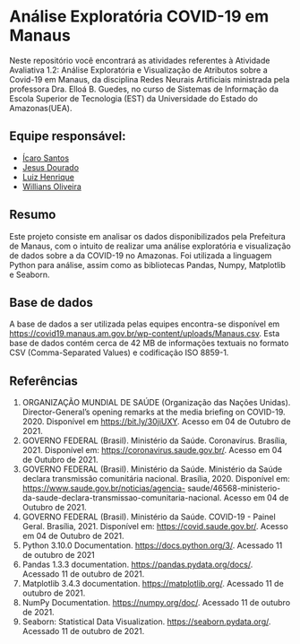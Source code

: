 # Análise Exploratória COVID-19 em Manaus

Neste repositório você encontrará as atividades referentes à Atividade Avaliativa 1.2:  Análise Exploratória e Visualização de Atributos sobre a Covid-19 em Manaus, da disciplina Redes Neurais Artificiais ministrada pela professora Dra. Elloá B. Guedes, no curso de Sistemas de Informação da Escola Superior de Tecnologia (EST) da Universidade do Estado do Amazonas(UEA). 

## Equipe responsável: 
- [Ícaro Santos](https://github.com/icarosun)
- [Jesus Dourado](https://github.com/jesusdourado)
- [Luiz Henrique](https://github.com/LuizHenrique-BS)
- [Willians Oliveira](https://github.com/willianszwy)


## Resumo

Este projeto consiste em analisar os dados disponibilizados pela Prefeitura de Manaus, com o intuito de realizar uma análise exploratória e visualização de dados sobre a da COVID-19 no Amazonas. Foi utilizada a linguagem Python para análise, assim como as bibliotecas Pandas, Numpy, Matplotlib e Seaborn. 

## Base de dados
A base de dados a ser utilizada pelas equipes encontra-se disponível em <https://covid19.manaus.am.gov.br/wp-content/uploads/Manaus.csv>. Esta base de dados contém cerca de 42 MB de informações textuais no formato CSV (Comma-Separated Values) e codificação ISO 8859-1. 

## Referências
1. ORGANIZAÇÃO MUNDIAL DE SAÚDE (Organização das Nações Unidas). Director-General’s
opening remarks at the media briefing on COVID-19. 2020. Disponível em https://bit.ly/30jiUXY.
Acesso em 04 de Outubro de 2021.
2. GOVERNO FEDERAL (Brasil). Ministério da Saúde. Coronavírus. Brasília, 2021. Disponível
em: https://coronavirus.saude.gov.br/. Acesso em 04 de Outubro de 2021.
3. GOVERNO FEDERAL (Brasil). Ministério da Saúde. Ministério da Saúde declara transmissão comunitária nacional. Brasília, 2020. Disponível em: https://www.saude.gov.br/noticias/agencia-
saude/46568-ministerio-da-saude-declara-transmissao-comunitaria-nacional. Acesso em 04 de Outubro de 2021.
4. GOVERNO FEDERAL (Brasil). Ministério da Saúde. COVID-19 - Painel Geral. Brasília, 2021. Disponível em: https://covid.saude.gov.br/. Acesso em 04 de Outubro de 2021.
6. Python 3.10.0 Documentation. https://docs.python.org/3/. Acessado 11 de outubro de 2021
7. Pandas 1.3.3 documentation. https://pandas.pydata.org/docs/. Acessado 11 de outubro de 2021.
8. Matplotlib 3.4.3 documentation. https://matplotlib.org/. Acessado 11 de outubro de 2021.
9. NumPy Documentation. https://numpy.org/doc/. Acessado 11 de outubro de 2021.
10. Seaborn: Statistical Data Visualization. https://seaborn.pydata.org/. Acessado 11 de outubro de 2021.

